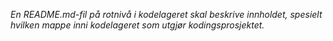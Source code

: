 *En README.md-fil på rotnivå i kodelageret skal beskrive innholdet, spesielt hvilken mappe inni kodelageret som utgjør kodingsprosjektet.*

